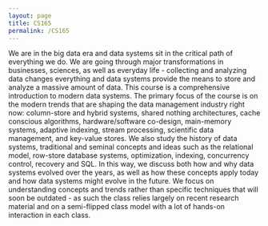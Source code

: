 ```yaml
---
layout: page
title: CS165
permalink: /CS165
---
```

We are in the big data era and data systems sit in the critical path of everything we do. We are going through major transformations in businesses, sciences, as well as everyday life - collecting and analyzing data changes everything and data systems provide the means to store and analyze a massive amount of data. This course is a comprehensive introduction to modern data systems. The primary focus of the course is on the modern trends that are shaping the data management industry right now: column-store and hybrid systems, shared nothing architectures, cache conscious algorithms, hardware/software co-design, main-memory systems, adaptive indexing, stream processing, scientific data management, and key-value stores. We also study the history of data systems, traditional and seminal concepts and ideas such as the relational model, row-store database systems, optimization, indexing, concurrency control, recovery and SQL. In this way, we discuss both how and why data systems evolved over the years, as well as how these concepts apply today and how data systems might evolve in the future. We focus on understanding concepts and trends rather than specific techniques that will soon be outdated - as such the class relies largely on recent research material and on a semi-flipped class model with a lot of hands-on interaction in each class.
